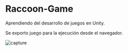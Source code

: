 # Raccoon-Game
Aprendiendo del desarrollo de juegos en Unity.

Se exporto juego para la ejecución desde el navegador.

![capture](raccoonGIF.gif)
